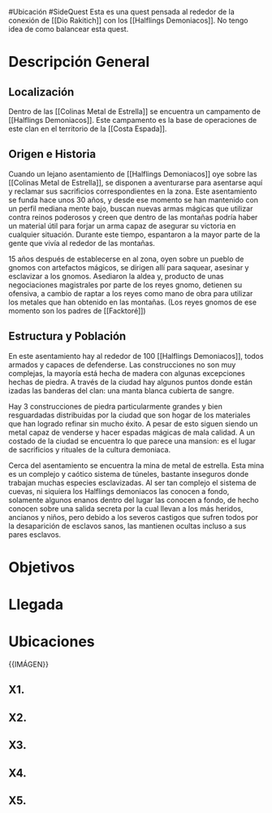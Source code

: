 #Ubicación #SideQuest
Esta es una quest pensada al rededor de la conexión de [[Dio Rakitich]] con los [[Halflings Demoniacos]].
No tengo idea de como balancear esta quest.
# Descripción General
## Localización
Dentro de las [[Colinas Metal de Estrella]] se encuentra un campamento de [[Halflings Demoniacos]]. Este campamento es la base de operaciones de este clan en el territorio de la [[Costa Espada]].
## Origen e Historia
Cuando un lejano asentamiento de [[Halflings Demoniacos]] oye sobre las [[Colinas Metal de Estrella]], se disponen a aventurarse para asentarse aquí y reclamar sus sacrificios correspondientes en la zona. Este asentamiento se funda hace unos 30 años, y desde ese momento se han mantenido con un perfil mediana mente bajo, buscan nuevas armas mágicas que utilizar contra reinos poderosos y creen que dentro de las montañas podría haber un material útil para forjar un arma capaz de asegurar su victoria en cualquier situación. Durante este tiempo, espantaron a la mayor parte de la gente que vivía al rededor de las montañas.

15 años después de establecerse en al zona, oyen sobre un pueblo de gnomos con artefactos mágicos, se dirigen allí para saquear, asesinar y esclavizar a los gnomos. Asediaron la aldea y, producto de unas negociaciones magistrales por parte de los reyes gnomo, detienen su ofensiva, a cambio de raptar a los reyes como mano de obra para utilizar los metales que han obtenido en las montañas. (Los reyes gnomos de ese momento son los padres de [[Facktoré]])
## Estructura y Población
En este asentamiento hay al rededor de 100 [[Halflings Demoniacos]], todos armados y capaces de defenderse. Las construcciones no son muy complejas, la mayoría está hecha de madera con algunas excepciones hechas de piedra. A través de la ciudad hay algunos puntos donde están izadas las banderas del clan: una manta blanca cubierta de sangre.

Hay 3 construcciones de piedra particularmente grandes y bien resguardadas distribuidas por la ciudad que son hogar de los materiales que han logrado refinar sin mucho éxito. A pesar de esto siguen siendo un metal capaz de venderse y hacer espadas mágicas de mala calidad. A un costado de la ciudad se encuentra lo que parece una mansion: es el lugar de sacrificios y rituales de la cultura demoniaca.

Cerca del asentamiento se encuentra la mina de metal de estrella. Esta mina es un complejo y caótico sistema de túneles, bastante inseguros donde trabajan muchas especies esclavizadas. Al ser tan complejo el sistema de cuevas, ni siquiera los Halflings demoniacos las conocen a fondo, solamente algunos enanos dentro del lugar las conocen a fondo, de hecho conocen sobre una salida secreta por la cual llevan a los más heridos, ancianos y niños, pero debido a los severos castigos que sufren todos por la desaparición de esclavos sanos, las mantienen ocultas incluso a sus pares esclavos. 
# Objetivos
# Llegada
# Ubicaciones
{{IMÁGEN}}
## X1. 
## X2. 
## X3. 
## X4. 
## X5. 